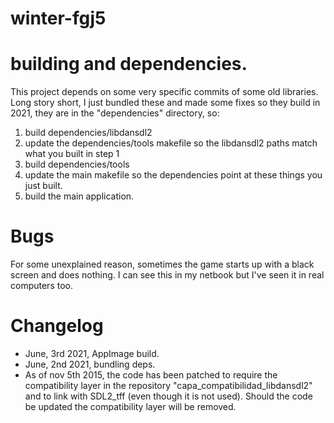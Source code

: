 # winter-fgj5

# building and dependencies.

This project depends on some very specific commits of some old libraries. Long story short, I just bundled these and made some fixes so they build in 2021, they are in the "dependencies" directory, so:

1) build dependencies/libdansdl2
2) update the dependencies/tools makefile so the libdansdl2 paths match what you built in step 1
3) build dependencies/tools
4) update the main makefile so the dependencies point at these things you just built.
5) build the main application.	

# Bugs

For some unexplained reason, sometimes the game starts up with a black screen and does nothing. I can see this in my netbook but I've seen it in real computers too.

# Changelog

- June, 3rd 2021, AppImage build.
- June, 2nd 2021, bundling deps.
- As of nov 5th 2015, the code has been patched to require the compatibility layer in the repository "capa_compatibilidad_libdansdl2" and to link with SDL2_tff (even though it is not used). Should the code be updated the compatibility layer will be removed.
